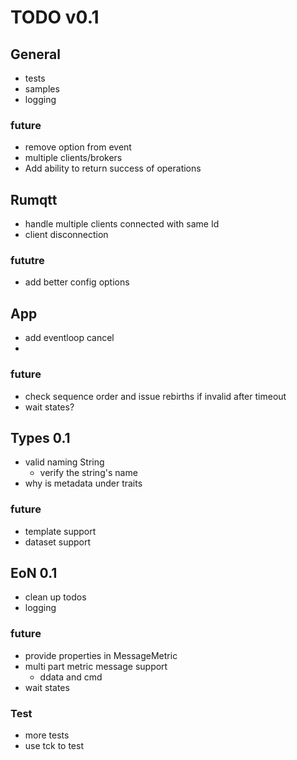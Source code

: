 # TODO v0.1

## General

- tests
- samples
- logging

### future 
- remove option from event
- multiple clients/brokers
- Add ability to return success of operations

## Rumqtt
  - handle multiple clients connected with same Id
  - client disconnection

### fututre
  - add better config options

## App


- add eventloop cancel
- 

### future 
 - check sequence order and issue rebirths if invalid after timeout 
 - wait states?

## Types 0.1
- valid naming String
  - verify the string's name
- why is metadata under traits

### future 
  - template support
  - dataset support

## EoN 0.1

- clean up todos
- logging

### future

- provide properties in MessageMetric
- multi part metric message support
  - ddata and cmd
- wait states


### Test
- more tests 
- use tck to test
